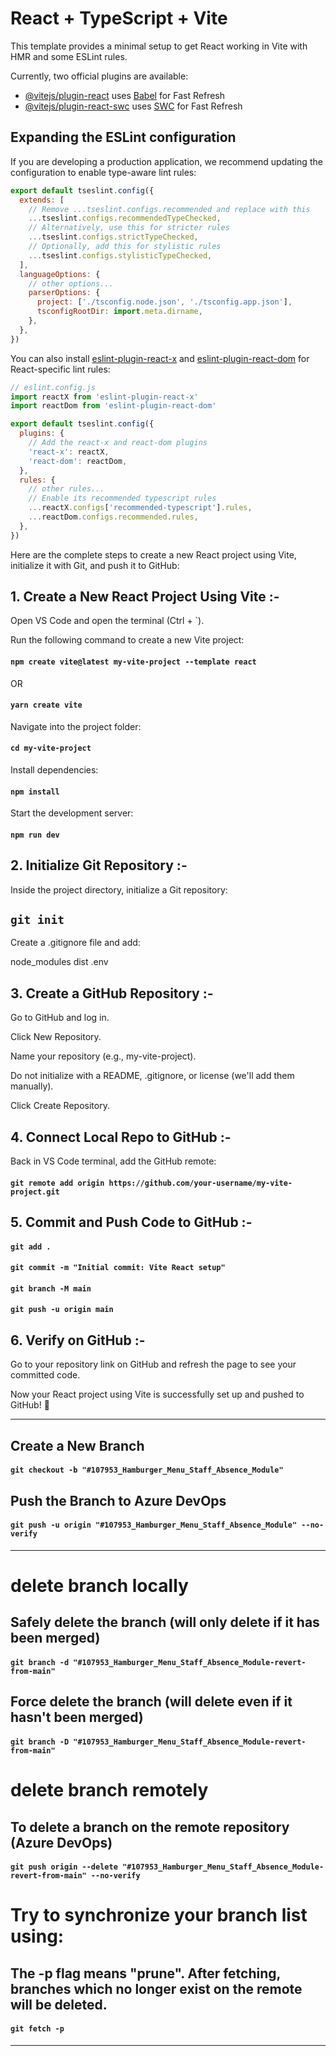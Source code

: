 # React + TypeScript + Vite

This template provides a minimal setup to get React working in Vite with HMR and some ESLint rules.

Currently, two official plugins are available:

- [@vitejs/plugin-react](https://github.com/vitejs/vite-plugin-react/blob/main/packages/plugin-react/README.md) uses [Babel](https://babeljs.io/) for Fast Refresh
- [@vitejs/plugin-react-swc](https://github.com/vitejs/vite-plugin-react-swc) uses [SWC](https://swc.rs/) for Fast Refresh

## Expanding the ESLint configuration

If you are developing a production application, we recommend updating the configuration to enable type-aware lint rules:

```js
export default tseslint.config({
  extends: [
    // Remove ...tseslint.configs.recommended and replace with this
    ...tseslint.configs.recommendedTypeChecked,
    // Alternatively, use this for stricter rules
    ...tseslint.configs.strictTypeChecked,
    // Optionally, add this for stylistic rules
    ...tseslint.configs.stylisticTypeChecked,
  ],
  languageOptions: {
    // other options...
    parserOptions: {
      project: ['./tsconfig.node.json', './tsconfig.app.json'],
      tsconfigRootDir: import.meta.dirname,
    },
  },
})
```

You can also install [eslint-plugin-react-x](https://github.com/Rel1cx/eslint-react/tree/main/packages/plugins/eslint-plugin-react-x) and [eslint-plugin-react-dom](https://github.com/Rel1cx/eslint-react/tree/main/packages/plugins/eslint-plugin-react-dom) for React-specific lint rules:

```js
// eslint.config.js
import reactX from 'eslint-plugin-react-x'
import reactDom from 'eslint-plugin-react-dom'

export default tseslint.config({
  plugins: {
    // Add the react-x and react-dom plugins
    'react-x': reactX,
    'react-dom': reactDom,
  },
  rules: {
    // other rules...
    // Enable its recommended typescript rules
    ...reactX.configs['recommended-typescript'].rules,
    ...reactDom.configs.recommended.rules,
  },
})
```


Here are the complete steps to create a new React project using Vite, initialize it with Git, and push it to GitHub:

## 1. Create a New React Project Using Vite :-

Open VS Code and open the terminal (Ctrl + `).

Run the following command to create a new Vite project:
#### `npm create vite@latest my-vite-project --template react`
OR
#### `yarn create vite`

Navigate into the project folder:
#### `cd my-vite-project`

Install dependencies:
#### `npm install`

Start the development server:
#### `npm run dev`

## 2. Initialize Git Repository :-

Inside the project directory, initialize a Git repository:
## `git init`

Create a .gitignore file and add:

node_modules
dist
.env

## 3. Create a GitHub Repository :-

Go to GitHub and log in.

Click New Repository.

Name your repository (e.g., my-vite-project).

Do not initialize with a README, .gitignore, or license (we'll add them manually).

Click Create Repository.

## 4. Connect Local Repo to GitHub :-
Back in VS Code terminal, add the GitHub remote:
#### `git remote add origin https://github.com/your-username/my-vite-project.git`

## 5. Commit and Push Code to GitHub :-

#### `git add .`
#### `git commit -m "Initial commit: Vite React setup"`
#### `git branch -M main`
#### `git push -u origin main`

## 6. Verify on GitHub :-
Go to your repository link on GitHub and refresh the page to see your committed code.

Now your React project using Vite is successfully set up and pushed to GitHub! 🚀

----------------------------------------

## Create a New Branch
#### `git checkout -b "#107953_Hamburger_Menu_Staff_Absence_Module"`


## Push the Branch to Azure DevOps
#### `git push -u origin "#107953_Hamburger_Menu_Staff_Absence_Module" --no-verify`

----------------------------------------

# delete branch locally
## Safely delete the branch (will only delete if it has been merged)
#### `git branch -d "#107953_Hamburger_Menu_Staff_Absence_Module-revert-from-main"`

## Force delete the branch (will delete even if it hasn't been merged)
#### `git branch -D "#107953_Hamburger_Menu_Staff_Absence_Module-revert-from-main"`

# delete branch remotely
## To delete a branch on the remote repository (Azure DevOps)
#### `git push origin --delete "#107953_Hamburger_Menu_Staff_Absence_Module-revert-from-main" --no-verify`

# Try to synchronize your branch list using:
## The -p flag means "prune". After fetching, branches which no longer exist on the remote will be deleted.
#### `git fetch -p`

----------------------------------------